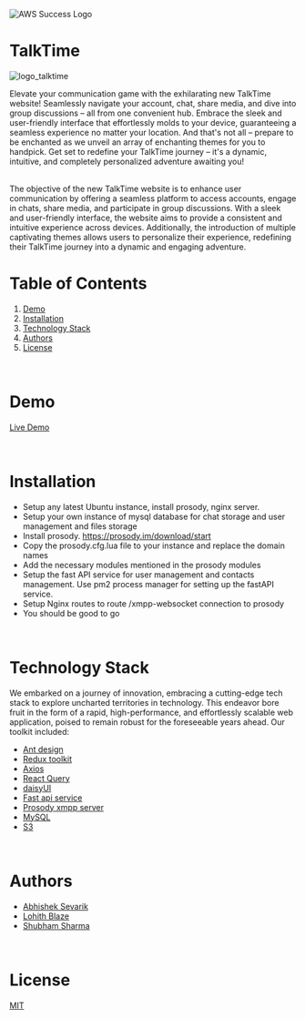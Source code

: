 ![AWS Success Logo](https://cdn.rawgit.com/sindresorhus/awesome/d7305f38d29fed78fa85652e3a63e154dd8e8829/media/badge.svg)

# TalkTime

![logo_talktime](https://github.com/pesto-students/backend-repo-team-data-dukes/assets/5206749/996ae20a-2d68-4148-bd7f-2f5c1a7b6306)


Elevate your communication game with the exhilarating new TalkTime website! Seamlessly navigate your account, chat, share media, and dive into group discussions – all from one convenient hub. Embrace the sleek and user-friendly interface that effortlessly molds to your device, guaranteeing a seamless experience no matter your location. And that's not all – prepare to be enchanted as we unveil an array of enchanting themes for you to handpick. Get set to redefine your TalkTime journey – it's a dynamic, intuitive, and completely personalized adventure awaiting you!





<br/>
The objective of the new TalkTime website is to enhance user communication by offering a seamless platform to access accounts, engage in chats, share media, and participate in group discussions. With a sleek and user-friendly interface, the website aims to provide a consistent and intuitive experience across devices. Additionally, the introduction of multiple captivating themes allows users to personalize their experience, redefining their TalkTime journey into a dynamic and engaging adventure.





<br/>

# Table of Contents

1. [Demo](#demo)
2. [Installation](#installation)
3. [Technology Stack](#technology-stack)
4. [Authors](#authors)
5. [License](#license)

<br/>

# Demo

[Live Demo](https://talktimeapp.com/)

<br/>

# Installation

- Setup any latest Ubuntu instance, install prosody, nginx server.
- Setup your own instance of mysql database for chat storage and user management and files storage
- Install prosody. https://prosody.im/download/start
- Copy the prosody.cfg.lua file to your instance and replace the domain names
- Add the necessary modules mentioned in the prosody modules
- Setup the fast API service for user management and contacts management. Use pm2 process manager for setting up the fastAPI service.
- Setup Nginx routes to route /xmpp-websocket connection to prosody
- You should be good to go

<br/>

# Technology Stack

We embarked on a journey of innovation, embracing a cutting-edge tech stack to explore uncharted territories in technology. This endeavor bore fruit in the form of a rapid, high-performance, and effortlessly scalable web application, poised to remain robust for the foreseeable years ahead. Our toolkit included:



- [Ant design](https://ant.design/)
- [Redux toolkit](https://redux-toolkit.js.org/)
- [Axios](https://axios-http.com/docs/intro)
- [React Query](https://react-query.tanstack.com/)
- [daisyUI](https://daisyui.com/)
- [Fast api service](https://fastapi.tiangolo.com/)
- [Prosody xmpp server](https://prosody.im/)
- [MySQL](https://www.mysql.com/)
- [S3](https://aws.amazon.com/pm/serv-s3/a?trk=b8b87cd7-09b8-4229-a529-91943319b8f5&sc_channel=ps&ef_id=EAIaIQobChMIxv-OxNvmgAMVgtdMAh3U9wVPEAAYASAAEgJpLPD_BwE:G:s&s_kwcid=AL!4422!3!536456067065!e!!g!!s3%20storage!11539706604!115473954914)
<br/>

# Authors

- [Abhishek Sevarik](https://github.com/asevarik)
- [Lohith Blaze](https://github.com/LohithBlaze)
- [Shubham Sharma](https://github.com/sshubhamsharmaa)

<br/>

# License

[MIT](https://opensource.org/licenses/MIT)

